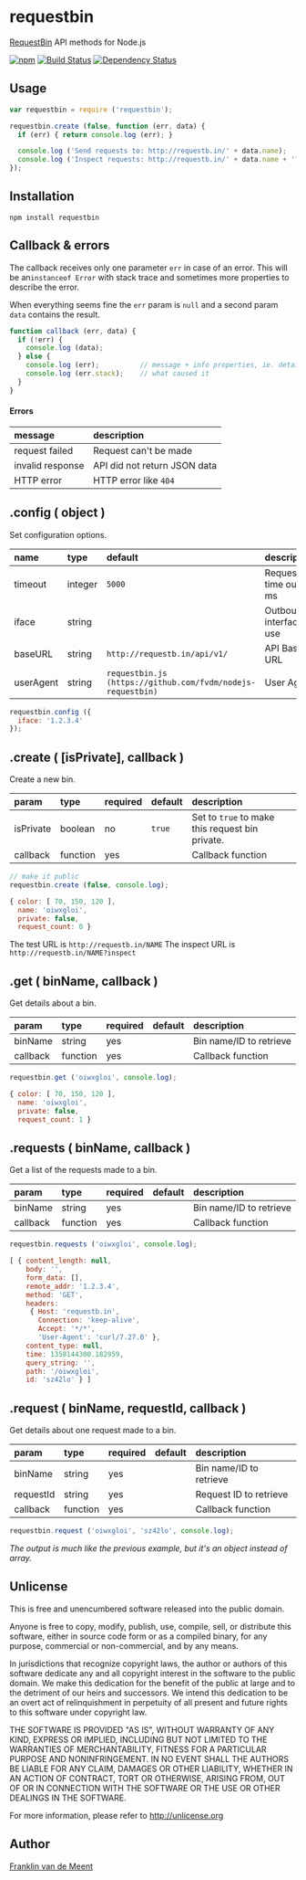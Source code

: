 requestbin
==========

[RequestBin](http://requestb.in/) API methods for Node.js

[![npm](https://img.shields.io/npm/v/requestbin.svg?maxAge=3600)](https://github.com/fvdm/nodejs-requestbin/blob/master/CHANGELOG.md)
[![Build Status](https://travis-ci.org/fvdm/nodejs-requestbin.svg?branch=master)](https://travis-ci.org/fvdm/nodejs-requestbin)
[![Dependency Status](https://gemnasium.com/badges/github.com/fvdm/nodejs-bolcom.svg)](https://gemnasium.com/github.com/fvdm/nodejs-bolcom#runtime-dependencies)


Usage
-----

```js
var requestbin = require ('requestbin');

requestbin.create (false, function (err, data) {
  if (err) { return console.log (err); }

  console.log ('Send requests to: http://requestb.in/' + data.name);
  console.log ('Inspect requests: http://requestb.in/' + data.name + '?inspect');
});
```


Installation
------------

`npm install requestbin`


Callback & errors
-----------------

The callback receives only one parameter `err` in case of an error.
This will be an`instanceof Error` with stack trace and sometimes more properties to describe the error.

When everything seems fine the `err` param is `null` and a second param `data` contains the result.

```js
function callback (err, data) {
  if (!err) {
    console.log (data);
  } else {
    console.log (err);          // message + info properties, ie. details
    console.log (err.stack);    // what caused it
  }
}
```

#### Errors

message          | description
:----------------|:----------------------------
request failed   | Request can't be made
invalid response | API did not return JSON data
HTTP error       | HTTP error like `404`


.config ( object )
------------------

Set configuration options.

name      | type    | default                                                       | description
:---------|:--------|:--------------------------------------------------------------|:-------------------------
timeout   | integer | `5000`                                                        | Request time out in ms
iface     | string  |                                                               | Outbound interface to use
baseURL   | string  | `http://requestb.in/api/v1/`                                  | API Base URL
userAgent | string | `requestbin.js (https://github.com/fvdm/nodejs-requestbin)`  | User Agent

```js
requestbin.config ({
  iface: '1.2.3.4'
});
```


.create ( [isPrivate], callback )
---------------------------------

Create a new bin.

param     | type     | required | default | description
:---------|:---------|:---------|:--------|:-----------------
isPrivate | boolean  | no       | `true`  | Set to `true` to make this request bin private.
callback  | function | yes      |         | Callback function

```js
// make it public
requestbin.create (false, console.log);
```

```js
{ color: [ 70, 150, 120 ],
  name: 'oiwxgloi',
  private: false,
  request_count: 0 }
```

The test URL is `http://requestb.in/NAME`
The inspect URL is `http://requestb.in/NAME?inspect`


.get ( binName, callback )
------------------------

Get details about a bin.

param    | type     | required | default | description
:--------|:---------|:---------|:--------|:-----------------------
binName  | string   | yes      |         | Bin name/ID to retrieve
callback | function | yes      |         | Callback function

```js
requestbin.get ('oiwxgloi', console.log);
```

```js
{ color: [ 70, 150, 120 ],
  name: 'oiwxgloi',
  private: false,
  request_count: 1 }
```


.requests ( binName, callback )
-----------------------------

Get a list of the requests made to a bin.

param    | type     | required | default | description
:--------|:---------|:---------|:--------|:-----------------------
binName  | string   | yes      |         | Bin name/ID to retrieve
callback | function | yes      |         | Callback function

```js
requestbin.requests ('oiwxgloi', console.log);
```

```js
[ { content_length: null,
    body: '',
    form_data: [],
    remote_addr: '1.2.3.4',
    method: 'GET',
    headers:
     { Host: 'requestb.in',
       Connection: 'keep-alive',
       Accept: '*/*',
       'User-Agent': 'curl/7.27.0' },
    content_type: null,
    time: 1358144300.182959,
    query_string: '',
    path: '/oiwxgloi',
    id: 'sz42lo' } ]
```


.request ( binName, requestId, callback )
---------------------------------------

Get details about one request made to a bin.

param     | type     | required | default | description
:---------|:---------|:---------|:--------|:-----------------------
binName   | string   | yes      |         | Bin name/ID to retrieve
requestId | string   | yes      |         | Request ID to retrieve
callback  | function | yes      |         | Callback function

```js
requestbin.request ('oiwxgloi', 'sz42lo', console.log);
```

_The output is much like the previous example, but it's an object instead of array._


Unlicense
---------

This is free and unencumbered software released into the public domain.

Anyone is free to copy, modify, publish, use, compile, sell, or
distribute this software, either in source code form or as a compiled
binary, for any purpose, commercial or non-commercial, and by any
means.

In jurisdictions that recognize copyright laws, the author or authors
of this software dedicate any and all copyright interest in the
software to the public domain. We make this dedication for the benefit
of the public at large and to the detriment of our heirs and
successors. We intend this dedication to be an overt act of
relinquishment in perpetuity of all present and future rights to this
software under copyright law.

THE SOFTWARE IS PROVIDED "AS IS", WITHOUT WARRANTY OF ANY KIND,
EXPRESS OR IMPLIED, INCLUDING BUT NOT LIMITED TO THE WARRANTIES OF
MERCHANTABILITY, FITNESS FOR A PARTICULAR PURPOSE AND NONINFRINGEMENT.
IN NO EVENT SHALL THE AUTHORS BE LIABLE FOR ANY CLAIM, DAMAGES OR
OTHER LIABILITY, WHETHER IN AN ACTION OF CONTRACT, TORT OR OTHERWISE,
ARISING FROM, OUT OF OR IN CONNECTION WITH THE SOFTWARE OR THE USE OR
OTHER DEALINGS IN THE SOFTWARE.

For more information, please refer to <http://unlicense.org>


Author
------

[Franklin van de Meent](https://frankl.in)
